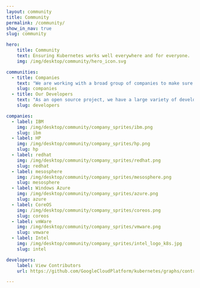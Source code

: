 ```yaml
---
layout: community
title: Community
permalink: /community/
show_in_nav: true
slug: community

hero: 
    title: Community
    text: Ensuring Kubernetes works well everywhere and for everyone.
    img: /img/desktop/community/hero_icon.svg

communities:
  - title: Companies
    text: "We are working with a broad group of companies to make sure that Kubernetes works well for everyone, from individual developers to the largest companies in the cloud space."
    slug: companies
  - title: Our Developers
    text: "As an open source project, we have a large variety of developers from many of our partners as well as other members of the community."
    slug: developers

companies:
  - label: IBM
    img: /img/desktop/community/company_sprites/ibm.png
    slug: ibm
  - label: HP
    img: /img/desktop/community/company_sprites/hp.png
    slug: hp
  - label: redhat
    img: /img/desktop/community/company_sprites/redhat.png
    slug: redhat
  - label: mesosphere
    img: /img/desktop/community/company_sprites/mesosphere.png
    slug: mesosphere
  - label: Windows Azure
    img: /img/desktop/community/company_sprites/azure.png
    slug: azure
  - label: CoreOS
    img: /img/desktop/community/company_sprites/coreos.png
    slug: coreos
  - label: vmWare
    img: /img/desktop/community/company_sprites/vmware.png
    slug: vmware
  - label: Intel
    img: /img/desktop/community/company_sprites/intel_logo_k8s.jpg
    slug: intel

developers:
    label: View Contributors
    url: https://github.com/GoogleCloudPlatform/kubernetes/graphs/contributors

---
```


